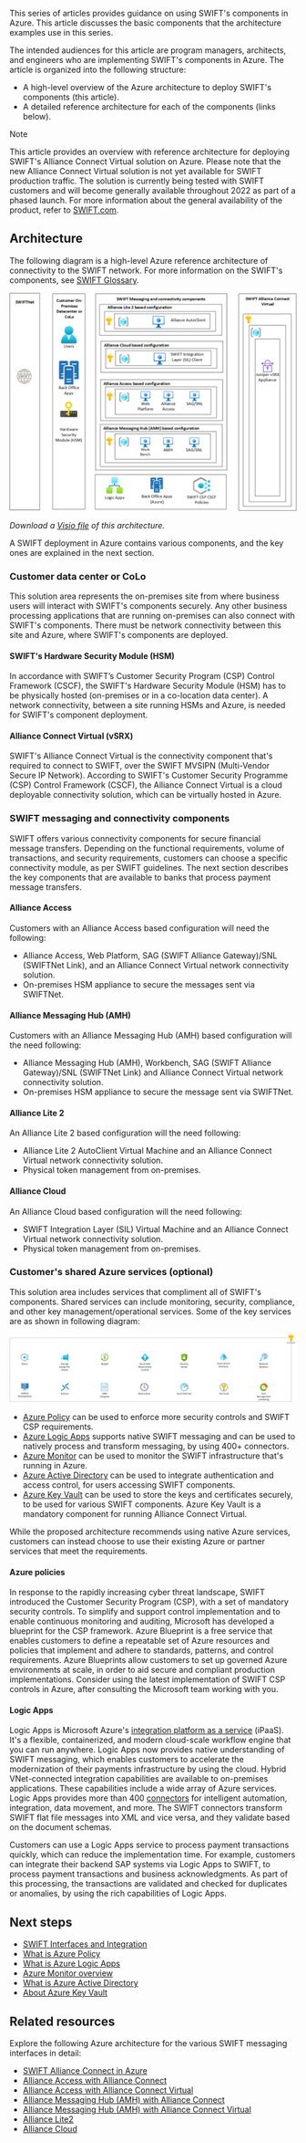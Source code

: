 This series of articles provides guidance on using SWIFT's components in Azure. This article discusses the basic components that the architecture examples use in this series.

The intended audiences for this article are program managers, architects, and engineers who are implementing SWIFT's components in Azure. The article is organized into the following structure:

* A high-level overview of the Azure architecture to deploy SWIFT's components (this article).
* A detailed reference architecture for each of the components (links below).

> [!Note]
> This article provides an overview with reference architecture for deploying SWIFT's Alliance Connect Virtual solution on Azure. Please note that the new Alliance Connect Virtual solution is not yet available for SWIFT production traffic. The solution is currently being tested with SWIFT customers and will become generally available throughout 2022 as part of a phased launch. For more information about the general availability of the product, refer to [SWIFT.com](https://www.swift.com/our-solutions/interfaces-and-integration/alliance-connect-virtual).

## Architecture

The following diagram is a high-level Azure reference architecture of connectivity to the SWIFT network.
For more information on the SWIFT's components, see [SWIFT Glossary](https://developer.swift.com/glossary).

![Diagram showing the SWIFT architecture.](./media/swift-ref-arch-vsrx.png)

*Download a [Visio file](https://arch-center.azureedge.net/swift-main-page-vsrx-mvp.vsdx) of this architecture.*

A SWIFT deployment in Azure contains various components, and the key ones are explained in the next section.

### Customer data center or CoLo

This solution area represents the on-premises site from where business users will interact with SWIFT's components securely. Any other business processing applications that are running on-premises can also connect with SWIFT's components. There must be network connectivity between this site and Azure, where SWIFT's components are deployed.

#### SWIFT's Hardware Security Module (HSM)

In accordance with SWIFT’s Customer Security Program (CSP) Control Framework (CSCF), the SWIFT's Hardware Security Module (HSM) has to be physically hosted (on-premises or in a co-location data center). A network connectivity, between a site running HSMs and Azure, is needed for SWIFT's component deployment.

#### Alliance Connect Virtual (vSRX)

SWIFT's Alliance Connect Virtual is the connectivity component that's required to connect to SWIFT, over the SWIFT MVSIPN (Multi-Vendor Secure IP Network). According to SWIFT's Customer Security Programme (CSP) Control Framework (CSCF), the Alliance Connect Virtual is a cloud deployable connectivity solution, which can be virtually hosted in Azure.

### SWIFT messaging and connectivity components

SWIFT offers various connectivity components for secure financial message transfers. Depending on the functional requirements, volume of transactions, and security requirements, customers can choose a specific connectivity module, as per SWIFT guidelines. The next section describes the key components that are available to banks that process payment message transfers.

#### Alliance Access

Customers with an Alliance Access based configuration will need the following:

* Alliance Access, Web Platform, SAG (SWIFT Alliance Gateway)/SNL (SWIFTNet Link), and an Alliance Connect Virtual network connectivity solution.
* On-premises HSM appliance to secure the messages sent via SWIFTNet.

#### Alliance Messaging Hub (AMH)

Customers with an Alliance Messaging Hub (AMH) based configuration will the need following:

* Alliance Messaging Hub (AMH), Workbench, SAG (SWIFT Alliance Gateway)/SNL (SWIFTNet Link) and Alliance Connect Virtual network connectivity solution.
* On-premises HSM appliance to secure the message sent via SWIFTNet.

#### Alliance Lite 2

An Alliance Lite 2 based configuration will the need following:

* Alliance Lite 2 AutoClient Virtual Machine and an Alliance Connect Virtual network connectivity solution.
* Physical token management from on-premises.

#### Alliance Cloud

An Alliance Cloud based configuration will the need following:

* SWIFT Integration Layer (SIL) Virtual Machine and an Alliance Connect Virtual network connectivity solution.
* Physical token management from on-premises.

### Customer's shared Azure services (optional)

This solution area includes services that compliment all of SWIFT's components. Shared services can include monitoring, security, compliance, and other key management/operational services. Some of the key services are as shown in following diagram:

[![Diagram showing the SWIFT shared services architecture.](./media/amh-on-azure-shared.png#lightbox)](./media/amh-on-azure-shared.png#lightbox)

* [Azure Policy](https://azure.microsoft.com/services/azure-policy) can be used to enforce more security controls and SWIFT CSP requirements.
* [Azure Logic Apps](https://azure.microsoft.com/services/logic-apps) supports native SWIFT messaging and can be used to natively process and transform messaging, by using 400+ connectors.
* [Azure Monitor](https://azure.microsoft.com/services/monitor) can be used to monitor the SWIFT infrastructure that's running in Azure.
* [Azure Active Directory](https://azure.microsoft.com/services/active-directory) can be used to integrate authentication and access control, for users accessing SWIFT components.
* [Azure Key Vault](https://azure.microsoft.com/services/key-vault) can be used to store the keys and certificates securely, to be used for various SWIFT components. Azure Key Vault is a mandatory component for running Alliance Connect Virtual.

While the proposed architecture recommends using native Azure services, customers can instead choose to use their existing Azure or partner services that meet the requirements.

#### Azure policies

In response to the rapidly increasing cyber threat landscape, SWIFT introduced the Customer Security Program (CSP), with a set of mandatory security controls. To simplify and support control implementation and to enable continuous monitoring and auditing, Microsoft has developed a blueprint for the CSP framework. Azure Blueprint is a free service that enables customers to define a repeatable set of Azure resources and policies that implement and adhere to standards, patterns, and control requirements.  Azure Blueprints allow customers to set up governed Azure environments at scale, in order to aid secure and compliant production implementations. Consider using the latest implementation of SWIFT CSP controls in Azure, after consulting the Microsoft team working with you.

#### Logic Apps

Logic Apps is Microsoft Azure's [integration platform as a service](https://azure.microsoft.com/product-categories/integration) (iPaaS). It's a flexible, containerized, and modern cloud-scale workflow engine that you can run anywhere. Logic Apps now provides native understanding of SWIFT messaging, which enables customers to accelerate the modernization of their payments infrastructure by using the cloud. Hybrid VNet-connected integration capabilities are available to on-premises applications. These capabilities include a wide array of Azure services. Logic Apps provides more than 400 [connectors](/connectors/connector-reference/connector-reference-logicapps-connectors) for intelligent automation, integration, data movement, and more. The SWIFT connectors transform SWIFT flat file messages into XML and vice versa, and they validate based on the document schemas.

Customers can use a Logic Apps service to process payment transactions quickly, which can reduce the implementation time. For example, customers can integrate their backend SAP systems via Logic Apps to SWIFT, to process payment transactions and business acknowledgments. As part of this processing, the transactions are validated and checked for duplicates or anomalies, by using the rich capabilities of Logic Apps.

## Next steps

* [SWIFT Interfaces and Integration](https://www.swift.com/our-solutions/interfaces-and-integration)
* [What is Azure Policy](/azure/governance/policy/overview)
* [What is Azure Logic Apps](/azure/logic-apps/logic-apps-overview)
* [Azure Monitor overview](/azure/azure-monitor/overview)
* [What is Azure Active Directory](/azure/active-directory/fundamentals/active-directory-whatis)
* [About Azure Key Vault](/azure/key-vault/general/overview)

## Related resources

Explore the following Azure architecture for the various SWIFT messaging interfaces in detail:

* [SWIFT Alliance Connect in Azure](swift-on-azure-srx.yml)
* [Alliance Access with Alliance Connect](swift-alliance-access-on-azure.yml)
* [Alliance Access with Alliance Connect Virtual](swift-alliance-access-vsrx-on-azure.yml)
* [Alliance Messaging Hub (AMH) with Alliance Connect](swift-alliance-messaging-hub.yml)
* [Alliance Messaging Hub (AMH) with Alliance Connect Virtual](swift-alliance-messaging-hub-vsrx.yml)
* [Alliance Lite2](swift-alliance-lite-2-on-azure.yml)
* [Alliance Cloud](swift-alliance-cloud-on-azure.yml)
